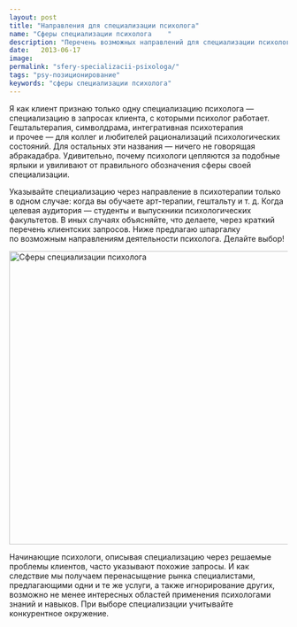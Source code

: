 ```yaml
---
layout: post
title: "Направления для специализации психолога"
name: "Сферы специализации психолога	"
description: "Перечень возможных направлений для специализации психолога"
date:   2013-06-17			 
image:
permalink: "sfery-specializacii-psixologa/"
tags: "psy-позиционирование"
keywords: "сферы специализации психолога"
---
```


<p>Я&nbsp;как клиент признаю только одну специализацию психолога&nbsp;— специализацию в&nbsp;запросах клиента, с&nbsp;которыми психолог работает. Гештальтерапия, символдрама, интегративная психотерапия и&nbsp;прочее&nbsp;— для коллег и&nbsp;любителей рационализаций психологических состояний. Для остальных эти названия&nbsp;— ничего не&nbsp;говорящая абракадабра. Удивительно, почему психологи цепляются за&nbsp;подобные ярлыки и&nbsp;увиливают от&nbsp;правильного обозначения сферы своей специализации.</p>
<p>Указывайте специализацию через направление в&nbsp;психотерапии только в&nbsp;одном случае: когда вы&nbsp;обучаете арт-терапии, гештальту и&nbsp;т.&nbsp;д. Когда целевая аудитория&nbsp;— студенты и&nbsp;выпускники психологических факультетов. В&nbsp;иных случаях объясняйте, что делаете, через краткий перечень клиентских запросов. Ниже предлагаю шпаргалку по&nbsp;возможным направлениям деятельности психолога. Делайте выбор!</p>
<p><img src="https://res.cloudinary.com/bartoshevich/image/upload/f_auto,q_auto/v1593368845/psycareer/sphera.png" alt="Сферы специализации психолога" width="700" height="530" layout="responsive" /></p>


<p>Начинающие психологи, описывая специализацию через решаемые проблемы клиентов, часто указывают похожие запросы. И&nbsp;как следствие мы&nbsp;получаем перенасыщение рынка специалистами, предлагающими одни и&nbsp;те&nbsp;же услуги, а&nbsp;также игнорирование других, возможно не&nbsp;менее интересных областей применения психологами знаний и&nbsp;навыков. При выборе специализации учитывайте конкурентное окружение.</p>
